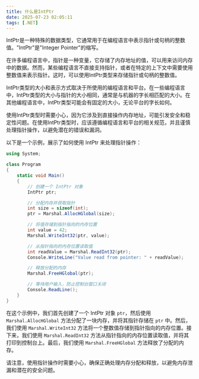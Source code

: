 ```yaml
---
title: 什么是IntPtr
date: 2025-07-23 02:05:11
tags: [.NET]
---
```


IntPtr是一种特殊的数据类型，它通常用于在编程语言中表示指针或句柄的整数值。"IntPtr"是"Integer Pointer"的缩写。

<!-- more -->

在许多编程语言中，指针是一种变量，它存储了内存地址的值，可以用来访问内存中的数据。然而，某些编程语言不直接支持指针，或者在特定的上下文中需要使用整数值来表示指针。这时，可以使用IntPtr类型来存储指针或句柄的整数值。

IntPtr类型的大小和表示方式取决于所使用的编程语言和平台。在一些编程语言中，IntPtr类型的大小与指针的大小相同，通常是与机器的字长相匹配的大小。在其他编程语言中，IntPtr类型可能会有固定的大小，无论平台的字长如何。

使用IntPtr类型时需要小心，因为它涉及到直接操作内存地址，可能引发安全和稳定性问题。在使用IntPtr类型时，应该遵循编程语言和平台的相关规范，并且谨慎处理指针操作，以避免潜在的错误和漏洞。

以下是一个示例，展示了如何使用 IntPtr 来处理指针操作：

```csharp
using System;

class Program
{
    static void Main()
    {
        // 创建一个 IntPtr 对象
        IntPtr ptr;

        // 分配内存并获取指针
        int size = sizeof(int);
        ptr = Marshal.AllocHGlobal(size);

        // 将值存储到指针指向的内存位置
        int value = 42;
        Marshal.WriteInt32(ptr, value);

        // 从指针指向的内存位置读取值
        int readValue = Marshal.ReadInt32(ptr);
        Console.WriteLine("Value read from pointer: " + readValue);

        // 释放分配的内存
        Marshal.FreeHGlobal(ptr);

        // 等待用户输入，防止控制台窗口关闭
        Console.ReadLine();
    }
}
```

在这个示例中，我们首先创建了一个 IntPtr 对象 `ptr`，然后使用 `Marshal.AllocHGlobal` 方法分配了一块内存，并将其指针存储在 `ptr` 中。然后，我们使用 `Marshal.WriteInt32` 方法将一个整数值存储到指针指向的内存位置。接下来，我们使用 `Marshal.ReadInt32` 方法从指针指向的内存位置读取值，并将其打印到控制台上。最后，我们使用 `Marshal.FreeHGlobal` 方法释放了分配的内存。

请注意，使用指针操作时需要小心，确保正确处理内存分配和释放，以避免内存泄漏和潜在的安全问题。
